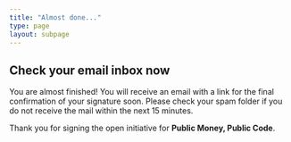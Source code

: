 ```yaml
---
title: "Almost done..."
type: page
layout: subpage
---
```


## Check your email inbox now

You are almost finished! You will receive an email with a link for the final confirmation of your signature soon. Please check your spam folder if you do not receive the mail within the next 15 minutes. 

Thank you for signing the open initiative for **Public Money, Public Code**.

